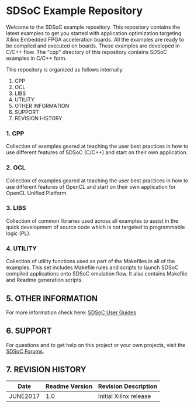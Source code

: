 SDSoC Example Repository 
===========================

Welcome to the SDSoC example repository. This repository contains the latest examples to get you started with application optimization targeting Xilinx Embedded FPGA acceleration boards. All the examples are ready to be compiled and executed on boards. These examples are developed in C/C++ flow. The "cpp" directory of this repository contains SDSoC examples in C/C++ form.

This repository is organized as follows internally.

1. CPP
2. OCL 
3. LIBS
4. UTILITY
5. OTHER INFORMATION
6. SUPPORT
7. REVISION HISTORY


### 1. CPP

Collection of examples geared at teaching the user best practices in how to use
different features of SDSoC (C/C++) and start on their own application. 

### 2. OCL

Collection of examples geared at teaching the user best practices in how to use 
different features of OpenCL and start on their own application for 
OpenCL Unified Platform.

### 3. LIBS

Collection of common libraries used across all examples to assist in the quick
development of source code which is not targeted to programmable logic (PL).

### 4. UTILITY

Collection of utility functions used as part of the Makefiles in all of the
examples. This set includes Makefile rules and scripts to launch SDSoC compiled
applications onto SDSoC emulation flow. It also contains Makefile and Readme
generation scripts. 


## 5. OTHER INFORMATION

For more information check here:
[SDSoC User Guides][]

## 6. SUPPORT
For questions and to get help on this project or your own projects, visit the [SDSoC Forums][].

## 7. REVISION HISTORY

Date    | Readme Version | Revision Description
--------|----------------|-------------------------
JUNE2017 | 1.0            | Initial Xilinx release



[SDSoC Forums]: https://forums.xilinx.com/t5/SDSoC-Development-Environment/bd-p/sdsoc
[SDSoC User Guides]: https://www.xilinx.com/support/documentation/sw_manuals/xilinx2017_1/ug1027-sdsoc-user-guide.pdf



